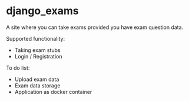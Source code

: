 # django_exams

A site where you can take exams provided you have exam question data.

Supported functionality:
* Taking exam stubs
* Login / Registration

To do list:
* Upload exam data
* Exam data storage
* Application as docker container